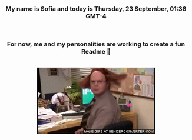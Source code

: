 


<div align="center">
<h3 >My name is Sofia and today is Thursday, 23 September, 01:36 GMT-4</h3><br>
<h3 >For now, me and my personalities are working to create a fun Readme 👋
</h3><br>
<img src='img/dwight.gif' alt='working...'/>
</div>
